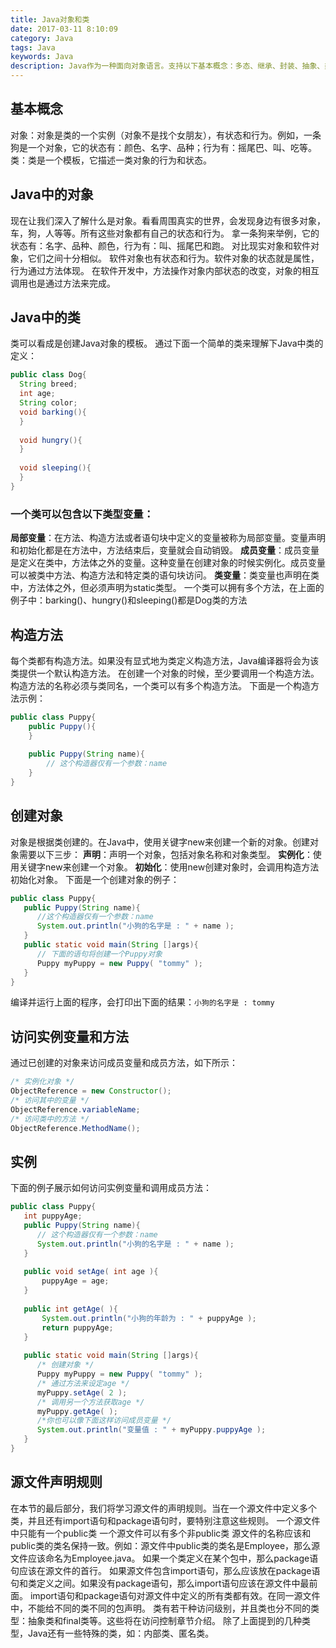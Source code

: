 ```yaml
---
title: Java对象和类
date: 2017-03-11 8:10:09
category: Java
tags: Java
keywords: Java
description: Java作为一种面向对象语言。支持以下基本概念：多态、继承、封装、抽象、类、对象、实例、方法、重载
---
```

## 基本概念
对象：对象是类的一个实例（对象不是找个女朋友），有状态和行为。例如，一条狗是一个对象，它的状态有：颜色、名字、品种；行为有：摇尾巴、叫、吃等。
类：类是一个模板，它描述一类对象的行为和状态。
## Java中的对象
现在让我们深入了解什么是对象。看看周围真实的世界，会发现身边有很多对象，车，狗，人等等。所有这些对象都有自己的状态和行为。
拿一条狗来举例，它的状态有：名字、品种、颜色，行为有：叫、摇尾巴和跑。
对比现实对象和软件对象，它们之间十分相似。
软件对象也有状态和行为。软件对象的状态就是属性，行为通过方法体现。
在软件开发中，方法操作对象内部状态的改变，对象的相互调用也是通过方法来完成。
## Java中的类
类可以看成是创建Java对象的模板。
通过下面一个简单的类来理解下Java中类的定义：
```java
public class Dog{
  String breed;
  int age;
  String color;
  void barking(){
  }
 
  void hungry(){
  }
 
  void sleeping(){
  }
}
```
### 一个类可以包含以下类型变量：
**局部变量**：在方法、构造方法或者语句块中定义的变量被称为局部变量。变量声明和初始化都是在方法中，方法结束后，变量就会自动销毁。
**成员变量**：成员变量是定义在类中，方法体之外的变量。这种变量在创建对象的时候实例化。成员变量可以被类中方法、构造方法和特定类的语句块访问。
**类变量**：类变量也声明在类中，方法体之外，但必须声明为static类型。
一个类可以拥有多个方法，在上面的例子中：barking()、hungry()和sleeping()都是Dog类的方法
## 构造方法
每个类都有构造方法。如果没有显式地为类定义构造方法，Java编译器将会为该类提供一个默认构造方法。
在创建一个对象的时候，至少要调用一个构造方法。构造方法的名称必须与类同名，一个类可以有多个构造方法。
下面是一个构造方法示例：
```java
public class Puppy{
    public Puppy(){
    }
 
    public Puppy(String name){
        // 这个构造器仅有一个参数：name
    }
}
```
## 创建对象
对象是根据类创建的。在Java中，使用关键字new来创建一个新的对象。创建对象需要以下三步：
**声明**：声明一个对象，包括对象名称和对象类型。
**实例化**：使用关键字new来创建一个对象。
**初始化**：使用new创建对象时，会调用构造方法初始化对象。
下面是一个创建对象的例子：
```java
public class Puppy{
   public Puppy(String name){
      //这个构造器仅有一个参数：name
      System.out.println("小狗的名字是 : " + name ); 
   }
   public static void main(String []args){
      // 下面的语句将创建一个Puppy对象
      Puppy myPuppy = new Puppy( "tommy" );
   }
}
```
编译并运行上面的程序，会打印出下面的结果：`小狗的名字是 : tommy`
## 访问实例变量和方法
通过已创建的对象来访问成员变量和成员方法，如下所示：
```java
/* 实例化对象 */
ObjectReference = new Constructor();
/* 访问其中的变量 */
ObjectReference.variableName;
/* 访问类中的方法 */
ObjectReference.MethodName();
```
## 实例
下面的例子展示如何访问实例变量和调用成员方法：
```java
public class Puppy{
   int puppyAge;
   public Puppy(String name){
      // 这个构造器仅有一个参数：name
      System.out.println("小狗的名字是 : " + name ); 
   }
 
   public void setAge( int age ){
       puppyAge = age;
   }
 
   public int getAge( ){
       System.out.println("小狗的年龄为 : " + puppyAge ); 
       return puppyAge;
   }
 
   public static void main(String []args){
      /* 创建对象 */
      Puppy myPuppy = new Puppy( "tommy" );
      /* 通过方法来设定age */
      myPuppy.setAge( 2 );
      /* 调用另一个方法获取age */
      myPuppy.getAge( );
      /*你也可以像下面这样访问成员变量 */
      System.out.println("变量值 : " + myPuppy.puppyAge ); 
   }
}
```
## 源文件声明规则
在本节的最后部分，我们将学习源文件的声明规则。当在一个源文件中定义多个类，并且还有import语句和package语句时，要特别注意这些规则。
一个源文件中只能有一个public类
一个源文件可以有多个非public类
源文件的名称应该和public类的类名保持一致。例如：源文件中public类的类名是Employee，那么源文件应该命名为Employee.java。
如果一个类定义在某个包中，那么package语句应该在源文件的首行。
如果源文件包含import语句，那么应该放在package语句和类定义之间。如果没有package语句，那么import语句应该在源文件中最前面。
import语句和package语句对源文件中定义的所有类都有效。在同一源文件中，不能给不同的类不同的包声明。
类有若干种访问级别，并且类也分不同的类型：抽象类和final类等。这些将在访问控制章节介绍。
除了上面提到的几种类型，Java还有一些特殊的类，如：内部类、匿名类。



